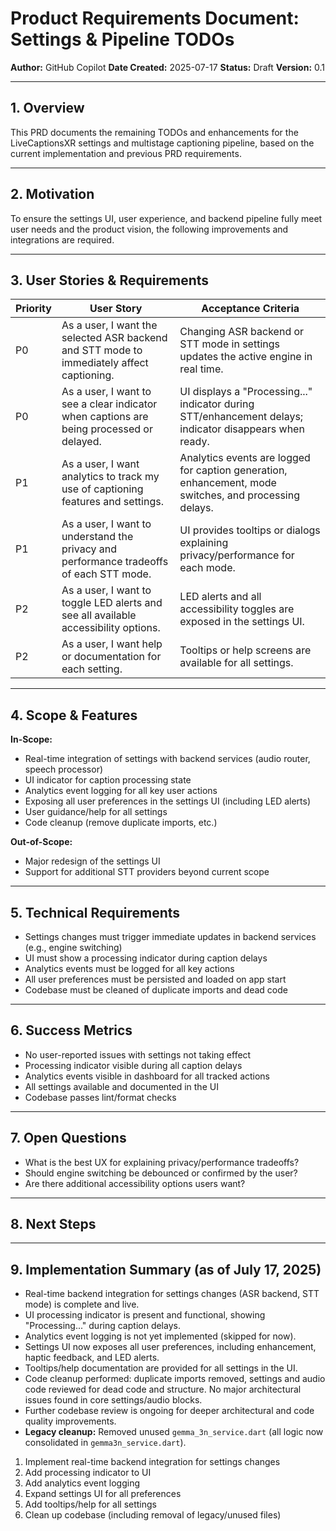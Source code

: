 # Product Requirements Document: Settings & Pipeline TODOs

**Author:** GitHub Copilot
**Date Created:** 2025-07-17
**Status:** Draft
**Version:** 0.1

---

## 1. Overview

This PRD documents the remaining TODOs and enhancements for the LiveCaptionsXR settings and multistage captioning pipeline, based on the current implementation and previous PRD requirements.

---

## 2. Motivation

To ensure the settings UI, user experience, and backend pipeline fully meet user needs and the product vision, the following improvements and integrations are required.

---

## 3. User Stories & Requirements

| Priority | User Story                                                                                 | Acceptance Criteria                                                                                       |
|----------|--------------------------------------------------------------------------------------------|----------------------------------------------------------------------------------------------------------|
| P0       | As a user, I want the selected ASR backend and STT mode to immediately affect captioning.  | Changing ASR backend or STT mode in settings updates the active engine in real time.                     |
| P0       | As a user, I want to see a clear indicator when captions are being processed or delayed.   | UI displays a "Processing..." indicator during STT/enhancement delays; indicator disappears when ready.  |
| P1       | As a user, I want analytics to track my use of captioning features and settings.           | Analytics events are logged for caption generation, enhancement, mode switches, and processing delays.   |
| P1       | As a user, I want to understand the privacy and performance tradeoffs of each STT mode.    | UI provides tooltips or dialogs explaining privacy/performance for each mode.                            |
| P2       | As a user, I want to toggle LED alerts and see all available accessibility options.         | LED alerts and all accessibility toggles are exposed in the settings UI.                                 |
| P2       | As a user, I want help or documentation for each setting.                                  | Tooltips or help screens are available for all settings.                                                 |

---

## 4. Scope & Features

**In-Scope:**
- Real-time integration of settings with backend services (audio router, speech processor)
- UI indicator for caption processing state
- Analytics event logging for all key user actions
- Exposing all user preferences in the settings UI (including LED alerts)
- User guidance/help for all settings
- Code cleanup (remove duplicate imports, etc.)

**Out-of-Scope:**
- Major redesign of the settings UI
- Support for additional STT providers beyond current scope

---

## 5. Technical Requirements

- Settings changes must trigger immediate updates in backend services (e.g., engine switching)
- UI must show a processing indicator during caption delays
- Analytics events must be logged for all key actions
- All user preferences must be persisted and loaded on app start
- Codebase must be cleaned of duplicate imports and dead code

---

## 6. Success Metrics

- No user-reported issues with settings not taking effect
- Processing indicator visible during all caption delays
- Analytics events visible in dashboard for all tracked actions
- All settings available and documented in the UI
- Codebase passes lint/format checks

---

## 7. Open Questions

- What is the best UX for explaining privacy/performance tradeoffs?
- Should engine switching be debounced or confirmed by the user?
- Are there additional accessibility options users want?

---

## 8. Next Steps

---

## 9. Implementation Summary (as of July 17, 2025)

- Real-time backend integration for settings changes (ASR backend, STT mode) is complete and live.
- UI processing indicator is present and functional, showing "Processing..." during caption delays.
- Analytics event logging is not yet implemented (skipped for now).
- Settings UI now exposes all user preferences, including enhancement, haptic feedback, and LED alerts.
- Tooltips/help documentation are provided for all settings in the UI.
- Code cleanup performed: duplicate imports removed, settings and audio code reviewed for dead code and structure. No major architectural issues found in core settings/audio blocks.
- Further codebase review is ongoing for deeper architectural and code quality improvements.
- **Legacy cleanup:** Removed unused `gemma_3n_service.dart` (all logic now consolidated in `gemma3n_service.dart`).

1. Implement real-time backend integration for settings changes
2. Add processing indicator to UI
3. Add analytics event logging
4. Expand settings UI for all preferences
5. Add tooltips/help for all settings
6. Clean up codebase (including removal of legacy/unused files)
